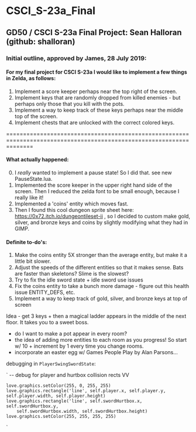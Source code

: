 # CSCI_S-23a_Final

## GD50 / CSCI S-23a Final Project: Sean Halloran (github: shalloran)

### Initial outline, approved by James, 28 July 2019:

#### For my final project for CSCI S-23a I would like to implement a few things in Zelda, as follows:

1. Implement a score keeper perhaps near the top right of the screen.
2. Implement keys that are randomly dropped from killed enemies - but perhaps only those that you kill with the pots.
3. Implement a way to keep track of these keys perhaps near the middle top of the screen.
4. Implement chests that are unlocked with the correct colored keys.

====================================================================================================================

#### What actually happened:
0. I *really* wanted to implement a pause state! So I did that. see new PauseState.lua.
1. Implemented the score keeper in the upper right hand side of the screen. Then I reduced the zelda font to be small enough, because I really like it!
2. Implemented a 'coins' entity which moves fast.
3. Then I found this cool dungeon sprite sheet here: https://0x72.itch.io/dungeontileset-ii , so I decided to custom make gold, silver, and bronze keys and coins by slightly modifying what they had in GIMP.


#### Definite to-do's:
1. Make the coins entity 5X stronger than the average entity, but make it a little bit slower.
2. Adjust the speeds of the different entities so that it makes sense. Bats are faster than skeletons? Slime is the slowest?
3. Try to fix the idle sword state + idle sword use issues
4. Fix the coins entity to take a bunch more damage - figure out this health issue ENTITY_DEFS, etc.
5. Implement a way to keep track of gold, silver, and bronze keys at top of screen


Idea - get 3 keys + then a magical ladder appears in the middle of the next floor. It takes you to a sweet boss.
 - do I want to make a pot appear in every room?
 - the idea of adding more entities to each room as you progress! So start w/ 10 + increment by 1 every time you change rooms.
 - incorporate an easter egg w/ Games People Play by Alan Parsons...



debugging in `PlayerSwingSwordState`:

`
    -- debug for player and hurtbox collision rects VV

    love.graphics.setColor(255, 0, 255, 255)
    love.graphics.rectangle('line', self.player.x, self.player.y, self.player.width, self.player.height)
    love.graphics.rectangle('line', self.swordHurtbox.x, self.swordHurtbox.y,
        self.swordHurtbox.width, self.swordHurtbox.height)
    love.graphics.setColor(255, 255, 255, 255)
`
